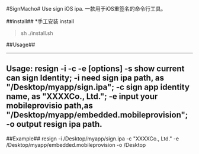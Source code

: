 #SignMacho#
  Use sign iOS ipa. 一款用于iOS重签名的命令行工具。

##install##
  *手工安装  install
  > sh ./install.sh

##Usage##

-----
  Usage: resign -i <ipa path> -c <identity name> -e <profile path> [options]
     -s show current can sign Identity;
     -i need sign ipa path, as "/Desktop/myapp/sign.ipa";
     -c sign app identity name, as "XXXXCo., Ltd.";
     -e input your mobileprovisio path,as "/Desktop/myapp/embedded.mobileprovision";
     -o output resign ipa path.
-----



##Example##
 resign -i /Desktop/myapp/sign.ipa -c "XXXXCo., Ltd." -e /Desktop/myapp/embedded.mobileprovision -o /Desktop
